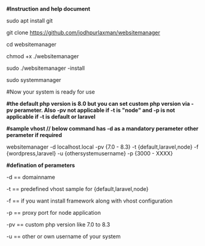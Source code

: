 **#Instruction and help document**

sudo apt install git

git clone https://github.com/jodhpurlaxman/websitemanager

cd websitemanager

chmod +x ./websitemanager

sudo ./websitemanager -install

sudo systemmanager

#Now your system is ready for use

**#the default php version is 8.0 but you can set custom php version via -pv  perameter. Also -pv not applicable if -t is "node" and -p is not applicable if -t is default or laravel**

**#sample vhost // below command has -d as a mandatory perameter other perameter if required**

websitemanager -d localhost.local -pv {7.0 - 8.3} -t {default,laravel,node} -f {wordpress,laravel} -u {othersystemusername} -p {3000 - XXXX}

**#defination of perameters**

-d == domainname

-t == predefined vhost sample for {default,laravel,node}

-f == if you want install framework along with vhost configuration

-p == proxy port for node application

-pv == custom php version like 7.0 to 8.3

-u == other or own username of your system






